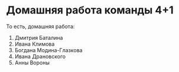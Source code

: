 # Домашняя работа команды 4+1
То есть, домашняя работа:
1. Дмитрия Баталина
2. Ивана Климова
3. Богдана Модина-Глазкова
4. Ивана Драновского
5. Анны Вороны
